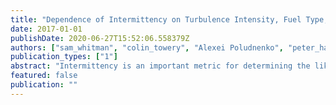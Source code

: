 ```yaml
---
title: "Dependence of Intermittency on Turbulence Intensity, Fuel Type, and Simulation Fidelity in Premixed Reacting Flows"
date: 2017-01-01
publishDate: 2020-06-27T15:52:06.558379Z
authors: ["sam_whitman", "colin_towery", "Alexei Poludnenko", "peter_hamlington"]
publication_types: ["1"]
abstract: "Intermittency is an important metric for determining the likelihood of extreme ﬂuctuating quantities in turbulent premixed ﬂames. Such extreme quantities may lead to ﬂow-altering events including extinction, auto- and re-ignition, and deﬂagration to detonation transitions. Here we analyze intermittency of enstrophy (i.e., vorticity magnitude) and temperature gradient magnitude ﬁelds based on data from direct numerical simulations (DNS) of stoichiometric premixed ﬂames in unconﬁned domains. The DNS are performed for different turbulence intensities and fuels, for single- and multi-step chemistry models, for varying spatial resolution, and for temperature-dependent and constant viscosities. These simulations thus enable the study of physical effects on intermittency, as well as the study of effects based on simulation ﬁdelity. We show that intermittency in the temperature gradient magnitude varies with the chemistry model but has little dependence on viscosity, while enstrophy intermittency varies with the viscosity model, but has little dependence on the ﬁdelity of the chemistry."
featured: false
publication: ""
---
```


